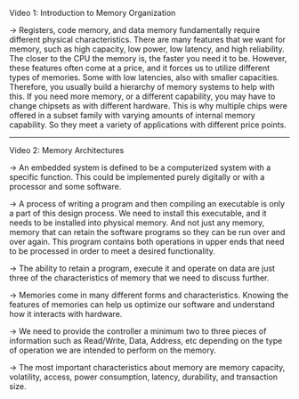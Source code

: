 Video 1:
Introduction to Memory Organization

-> Registers, code memory, and data memory fundamentally require different physical characteristics. There are many features that we want for memory, such as high capacity, low power, low latency, and high reliability. The closer to the CPU the memory is, the faster you need it to be. However, these features often come at a price, and it forces us to utilize different types of memories. Some with low latencies, also with smaller capacities. Therefore, you usually build a hierarchy of memory systems to help with this. If you need more memory, or a different capability, you may have to change chipsets as with different hardware. This is why multiple chips were offered in a subset family with varying amounts of internal memory capability. So they meet a variety of applications with different price points.

***************************************************************************************************************
Video 2:
Memory Architectures

-> An embedded system is defined to be a computerized system with a specific function. This could be implemented purely digitally or with a processor and    some software.  

-> A process of writing a program and then compiling an executable is only a part of this design process. We need to install this executable, and it needs to    be installed into physical memory. And not just any memory, memory that can retain the software programs so they can be run over and over again. This    program contains both operations in upper ends that need to be processed in order to meet a desired functionality. 

-> The ability to retain a program, execute it and operate on data are just three of the characteristics of memory that we need to discuss further.

-> Memories come in many different forms and characteristics. Knowing the features of memories can help us optimize our software and understand how it    interacts with hardware.

-> We need to provide the controller a minimum two to three pieces of information such as Read/Write, Data, Address, etc depending on the type of operation      we are intended to perform on the memory. 

-> The most important characteristics about memory are memory capacity, volatility, access, power consumption, latency, durability, and transaction size.
